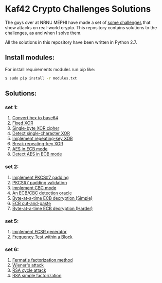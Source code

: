Kaf42 Crypto Challenges Solutions
====================================

The guys over at NRNU MEPHI have made a set of [some challenges](http://kaf42.mephi.ru/2042-2/) that show attacks on real-world crypto. This repository contains solutions to the challenges, as and when I solve them.

All the solutions in this repository have been written in Python 2.7.

Install modules:
----------

For install requirements modules run pip like:
```bash
$ sudo pip install -r modules.txt
```

Solutions:
----------

### set 1:
1. [Convert hex to base64](set1/solutions/task1.py)
2. [Fixed XOR](set1/solutions/task2.py)
3. [Single-byte XOR cipher](set1/solutions/task3.py)
4. [Detect single-character XOR](set1/solutions/task4.py)
5. [Implement repeating-key XOR](set1/solutions/task5.py)
6. [Break repeating-key XOR](set1/solutions/task6.py)
7. [AES in ECB mode](set1/solutions/task7.py)
8. [Detect AES in ECB mode](set1/solutions/task8.py)

### set 2:
1. [Implement PKCS#7 padding](set2/solutions/task1.py)
2. [PKCS#7 padding validation](set2/solutions/task2.py)
3. [Implement CBC mode](set2/solutions/task3.py)
4. [An ECB/CBC detection oracle](set2/solutions/task4.py)
5. [Byte-at-a-time ECB decryption (Simple)](set2/solutions/task5.py)
6. [ECB cut-and-paste](set2/solutions/task6.py)
7. [Byte-at-a-time ECB decryption (Harder)](set2/solutions/task7.py)

### set 5:
1. [Implement FCSR generator](set5/solutions/gamma_generator.py)
2. [Frequency Test within a Block](set5/solutions/frequency_analysis.py)

### set 6:
1. [Fermat's factorization method](set6/solutions/task1.py)
2. [Wiener's attack](set6/solutions/task2.py)
3. [RSA cycle attack](set6/solutions/task3.py)
4. [RSA simple factorization](set6/solutions/task4.py)
